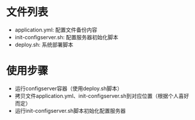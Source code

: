 # 文件列表
- application.yml: 配置文件备份内容
- init-configserver.sh: 配置服务器初始化脚本
- deploy.sh: 系统部署脚本
# 使用步骤
- 运行configserver容器（使用deploy.sh脚本）
- 拷贝文件application.yml、init-configserver.sh到对应位置（根据个人喜好而定）
- 运行init-configserver.sh脚本初始化配置服务器
